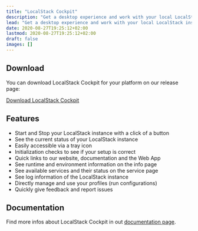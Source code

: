 ```yaml
---
title: "LocalStack Cockpit"
description: "Get a desktop experience and work with your local LocalStack instance via the UI."
lead: "Get a desktop experience and work with your local LocalStack instance via the UI."
date: 2020-08-27T19:25:12+02:00
lastmod: 2020-08-27T19:25:12+02:00
draft: false
images: []
---
```


## Download

You can download LocalStack Cockpit for your platform on our release page:

<a class="btn btn-primary" href="https://github.com/localstack/cockpit/releases"
onClick="_gaq.push(['_trackEvent', 'localstack-cockpit', 'download'])">Download LocalStack Cockpit</a>

## Features
- Start and Stop your LocalStack instance with a click of a button
- See the current status of your LocalStack instance
- Easily accessible via a tray icon
- Initialization checks to see if your setup is correct
- Quick links to our website, documentation and the Web App
- See runtime and environment information on the info page
- See available services and their status on the service page
- See log information of the LocalStack instance
- Directly manage and use your profiles (run configurations)
- Quickly give feedback and report issues

## Documentation

Find more infos about LocalStack Cockpit in out [documentation page](https://docs.localstack.cloud/get-started/cockpit).
